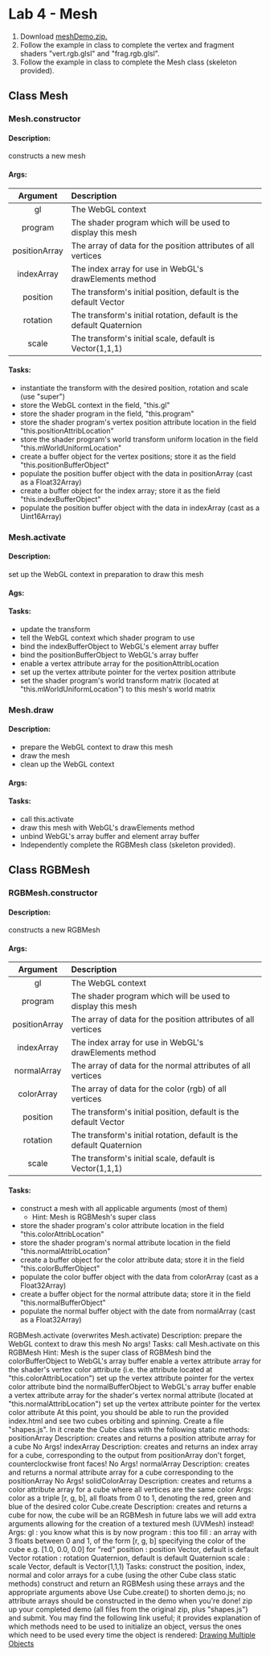 # Lab 4 - Mesh

1. Download [meshDemo.zip.][meshDemo]
2. Follow the example in class to complete the vertex and fragment shaders "vert.rgb.glsl" and "frag.rgb.glsl".
3. Follow the example in class to complete the Mesh class (skeleton provided).

## Class Mesh

### Mesh.constructor

#### Description:

constructs a new mesh

#### Args:

| Argument      | Description                                                         |
|:-------------:|:--------------------------------------------------------------------|
| gl            | The WebGL context                                                   |
| program       | The shader program which will be used to display this mesh          |
| positionArray | The array of data for the position attributes of all vertices       |
| indexArray    | The index array for use in WebGL's drawElements method              |
| position      | The transform's initial position, default is the default Vector     |
| rotation      | The transform's initial rotation, default is the default Quaternion |
| scale         | The transform's initial scale, default is Vector(1,1,1)             |

#### Tasks:

- instantiate the transform with the desired position, rotation and scale (use "super")
- store the WebGL context in the field, "this.gl"
- store the shader program in the field, "this.program"
- store the shader program's vertex position attribute location in the field "this.positionAttribLocation"
- store the shader program's world transform uniform location in the field "this.mWorldUniformLocation"
- create a buffer object for the vertex positions; store it as the field "this.positionBufferObject"
- populate the position buffer object with the data in positionArray (cast as a Float32Array)
- create a buffer object for the index array; store it as the field "this.indexBufferObject"
- populate the position buffer object with the data in indexArray (cast as a Uint16Array)

### Mesh.activate

#### Description:
set up the WebGL context in preparation to draw this mesh

#### Ags:

#### Tasks:

- update the transform
- tell the WebGL context which shader program to use
- bind the indexBufferObject to WebGL's element array buffer
- bind the positionBufferObject to WebGL's array buffer
- enable a vertex attribute array for the positionAttribLocation
- set up the vertex attribute pointer for the vertex position attribute
- set the shader program's world transform matrix (located at "this.mWorldUniformLocation") to this mesh's world matrix

### Mesh.draw

#### Description:

- prepare the WebGL context to draw this mesh
- draw the mesh
- clean up the WebGL context

#### Args:

#### Tasks:

- call this.activate
- draw this mesh with WebGL's drawElements method
- unbind WebGL's array buffer and element array buffer
- Independently complete the RGBMesh class (skeleton provided).

## Class RGBMesh

### RGBMesh.constructor

#### Description:

constructs a new RGBMesh

#### Args:

| Argument      | Description                                                         |
|:-------------:|:--------------------------------------------------------------------|
| gl            | The WebGL context                                                   |
| program       | The shader program which will be used to display this mesh          |
| positionArray | The array of data for the position attributes of all vertices       |
| indexArray    | The index array for use in WebGL's drawElements method              |
| normalArray   | The array of data for the normal attributes of all vertices         |
| colorArray    | The array of data for the color (rgb) of all vertices               |
| position      | The transform's initial position, default is the default Vector     |
| rotation      | The transform's initial rotation, default is the default Quaternion |
| scale         | The transform's initial scale, default is Vector(1,1,1)             |

#### Tasks:

- construct a mesh with all applicable arguments (most of them)
  - Hint: Mesh is RGBMesh's super class
- store the shader program's color attribute location in the field "this.colorAttribLocation"
- store the shader program's normal attribute location in the field "this.normalAttribLocation"
- create a buffer object for the color attribute data; store it in the field "this.colorBufferObject"
- populate the color buffer object with the data from colorArray (cast as a Float32Array)
- create a buffer object for the normal attribute data; store it in the field "this.normalBufferObject"
- populate the normal buffer object with the date from normalArray (cast as a Float32Array)

RGBMesh.activate (overwrites Mesh.activate)
Description:
prepare the WebGL context to draw this mesh
No args!
Tasks:
call Mesh.activate on this RGBMesh
Hint: Mesh is the super class of RGBMesh
bind the colorBufferObject to WebGL's array buffer
enable a vertex attribute array for the shader's vertex color attribute (i.e. the attribute located at "this.colorAttribLocation")
set up the vertex attribute pointer for the vertex color attribute
bind the normalBufferObject to WebGL's array buffer
enable a vertex attribute array for the shader's vertex normal attribute (located at "this.normalAttribLocation")
set up the vertex attribute pointer for the vertex color attribute
At this point, you should be able to run the provided index.html and see two cubes orbiting and spinning.
Create a file "shapes.js". In it create the Cube class with the following static methods:
positionArray
Description:
creates and returns a position attribute array for a cube
No Args!
indexArray
Description:
creates and returns an index array for a cube, corresponding to the output from positionArray
don't forget, counterclockwise front faces!
No Args!
normalArray
Description:
creates and returns a normal attribute array for a cube corresponding to the positionArray
No Args!
solidColorArray
Description:
creates and returns a color attribute array for a cube where all vertices are the same color
Args:
color as a triple [r, g, b], all floats from 0 to 1, denoting the red, green and blue of the desired color
Cube.create
Description:
creates and returns a cube
for now, the cube will be an RGBMesh
in future labs we will add extra arguments allowing for the creation of a textured mesh (UVMesh) instead!
Args:
gl : you know what this is by now
program : this too
fill : an array with 3 floats between 0 and 1, of the form [r, g, b] specifying the color of the cube
e.g. [1.0, 0.0, 0.0] for "red"
position : position Vector, default is default Vector
rotation : rotation Quaternion, default is default Quaternion
scale : scale Vector, default is Vector(1,1,1)
Tasks:
construct the position, index, normal and color arrays for a cube (using the other Cube class static methods)
construct and return an RGBMesh using these arrays and the appropriate arguments above
Use Cube.create() to shorten demo.js; no attribute arrays should be constructed in the demo when you're done!
zip up your completed demo (all files from the original zip, plus "shapes.js") and submit.
You may find the following link useful; it provides explanation of which methods need to be used to initialize an object, versus the ones which need to be used every time the object is rendered: [Drawing Multiple Objects][Drawing Multiple Objects]


[meshDemo]: https://cilearn.csuci.edu/courses/8815/files/1177936/download?wrap=1
[Drawing Multiple Objects]: https://webglfundamentals.org/webgl/lessons/webgl-drawing-multiple-things.html
